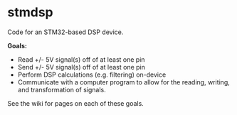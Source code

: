 # stmdsp
Code for an STM32-based DSP device.

**Goals:**
* Read +/- 5V signal(s) off of at least one pin
* Send +/- 5V signal(s) off of at least one pin
* Perform DSP calculations (e.g. filtering) on-device
* Communicate with a computer program to allow for the reading, writing, and transformation of signals.

See the wiki for pages on each of these goals.

